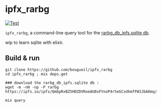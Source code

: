 # ipfx_rarbg
[![Test](https://github.com/bougueil/ipfx_rarbg/actions/workflows/ci.yml/badge.svg)](https://github.com/bougueil/ipfx_rarbg/actions/workflows/ci.yml)
<!-- MDOC !-->

`ipfx_rarbg`, a command-line query tool for the [rarbg_db_ipfs.sqlite db](https://ipfs.io/ipfs/QmbpRxBZ5HDZDVRoeAU8xFYnoP4r5eGCxdkmfFW3JbA6mq/).

wip to learn sqlite with elixir.

<!-- MDOC !-->

## Build & run

```
git clone https://github.com/bougueil/ipfx_rarbg
cd ipfx_rarbg ; mix deps.get

### download the rarbg_db_ipfs.sqlite db :
wget -m -nH -np -P rarbg https://ipfs.io/ipfs/QmbpRxBZ5HDZDVRoeAU8xFYnoP4r5eGCxdkmfFW3JbA6mq/

mix query
```

